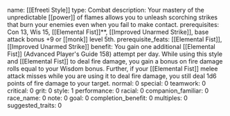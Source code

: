 name: [[Efreeti Style]]
type: Combat
description: Your mastery of the unpredictable [[power]] of flames allows you to unleash scorching strikes that burn your enemies even when you fail to make contact.
prerequisites: Con 13, Wis 15, [[Elemental Fist]]**, [[Improved Unarmed Strike]], base attack bonus +9 or [[monk]] level 5th.
prerequisite_feats: [[Elemental Fist]], [[Improved Unarmed Strike]]
benefit: You gain one additional [[Elemental Fist]] (Advanced Player's Guide 158) attempt per day. While using this style and [[Elemental Fist]] to deal fire damage, you gain a bonus on fire damage rolls equal to your Wisdom bonus. Further, if your [[Elemental Fist]] melee attack misses while you are using it to deal fire damage, you still deal 1d6 points of fire damage to your target.
normal: 0
special: 0
teamwork: 0
critical: 0
grit: 0
style: 1
performance: 0
racial: 0
companion_familiar: 0
race_name: 0
note: 0
goal: 0
completion_benefit: 0
multiples: 0
suggested_traits: 0
